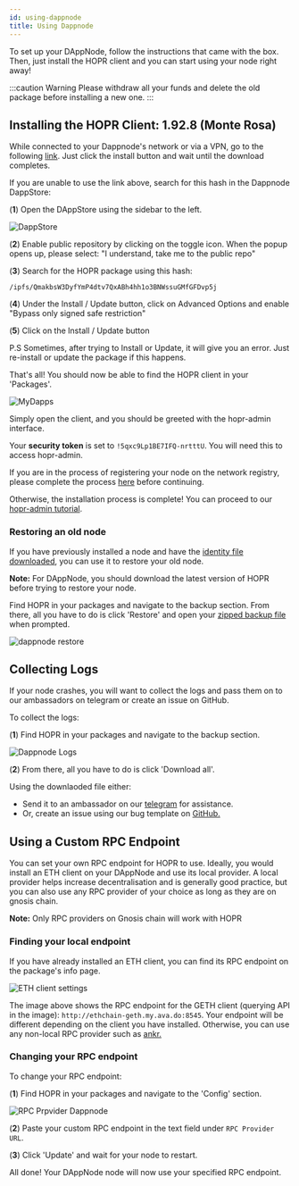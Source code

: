 ```yaml
---
id: using-dappnode
title: Using Dappnode
---
```


To set up your DAppNode, follow the instructions that came with the box. Then, just install the HOPR client and you can start using your node right away!

:::caution Warning
Please withdraw all your funds and delete the old package before installing a new one.
:::

## Installing the HOPR Client: 1.92.8 (Monte Rosa)

While connected to your Dappnode's network or via a VPN, go to the following [link](http://my.dappnode/#/installer/%2Fipfs%2FQmakbsW3DyfYmP4dtv7QxABh4hh1o3BNWssuGMfGFDvp5j). Just click the install button and wait until the download completes.

If you are unable to use the link above, search for this hash in the Dappnode DappStore:

(**1**) Open the DAppStore using the sidebar to the left.

![DappStore](/img/node/DappStore-NR-1.png)

(**2**) Enable public repository by clicking on the toggle icon. When the popup opens up, please select: "I understand, take me to the public repo"

(**3**) Search for the HOPR package using this hash:

```
/ipfs/QmakbsW3DyfYmP4dtv7QxABh4hh1o3BNWssuGMfGFDvp5j
```

(**4**) Under the Install / Update button, click on Advanced Options and enable "Bypass only signed safe restriction"

(**5**) Click on the Install / Update button

P.S Sometimes, after trying to Install or Update, it will give you an error. Just re-install or update the package if this happens.

That's all! You should now be able to find the HOPR client in your 'Packages'.

![MyDapps](/img/node/Dappnode-2.png)

Simply open the client, and you should be greeted with the hopr-admin interface.

Your **security token** is set to `!5qxc9Lp1BE7IFQ-nrtttU`. You will need this to access hopr-admin.

If you are in the process of registering your node on the network registry, please complete the process [here](./network-registry-tutorial.md) before continuing.

Otherwise, the installation process is complete! You can proceed to our [hopr-admin tutorial](using-hopr-admin).

### Restoring an old node

If you have previously installed a node and have the [identity file downloaded](using-hopr-admin#backing-up-your-identity-file), you can use it to restore your old node.

**Note:** For DAppNode, you should download the latest version of HOPR before trying to restore your node.

Find HOPR in your packages and navigate to the backup section. From there, all you have to do is click 'Restore' and open your [zipped backup file](using-hopr-admin#backing-up-your-identity-file) when prompted.

![dappnode restore](/img/node/dappnode-backup.png)

## Collecting Logs

If your node crashes, you will want to collect the logs and pass them on to our ambassadors on telegram or create an issue on GitHub.

To collect the logs:

(**1**) Find HOPR in your packages and navigate to the backup section.

![Dappnode Logs](/img/node/Dappnode-logs.png)

(**2**) From there, all you have to do is click 'Download all'.

Using the downlaoded file either:

- Send it to an ambassador on our [telegram](https://t.me/hoprnet) for assistance.
- Or, create an issue using our bug template on [GitHub.](https://github.com/hoprnet/hoprnet/issues)

## Using a Custom RPC Endpoint

You can set your own RPC endpoint for HOPR to use. Ideally, you would install an ETH client on your DAppNode and use its local provider. A local provider helps increase decentralisation and is generally good practice, but you can also use any RPC provider of your choice as long as they are on gnosis chain.

**Note:** Only RPC providers on Gnosis chain will work with HOPR

### Finding your local endpoint

If you have already installed an ETH client, you can find its RPC endpoint on the package's info page.

![ETH client settings](/img/node/RPC-endpoint-Dappnode.png)

The image above shows the RPC endpoint for the GETH client (querying API in the image): `http://ethchain-geth.my.ava.do:8545`. Your endpoint will be different depending on the client you have installed. Otherwise, you can use any non-local RPC provider such as [ankr.](https://www.ankr.com/)

### Changing your RPC endpoint

To change your RPC endpoint:

(**1**) Find HOPR in your packages and navigate to the 'Config' section.

![RPC Prpvider Dappnode](/img/node/HOPR-provider-Dappnode.png)

(**2**) Paste your custom RPC endpoint in the text field under `RPC Provider URL`.

(**3**) Click 'Update' and wait for your node to restart.

All done! Your DAppNode node will now use your specified RPC endpoint.
